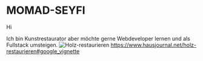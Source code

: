 # MOMAD-SEYFI
Hi 

Ich bin Kunstrestaurator aber möchte gerne Webdeveloper lernen und als Fullstack umsteigen.
![Holz-restaurieren](https://github.com/Momad-Seyfi/MOMAD/assets/163144786/c274256c-06c0-42f4-9f46-e2ee544a61c0)
https://www.hausjournal.net/holz-restaurieren#google_vignette
